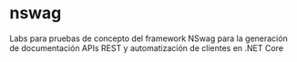 # nswag
Labs para pruebas de concepto del framework NSwag para la generación de documentación APIs REST y automatización de clientes en .NET Core
